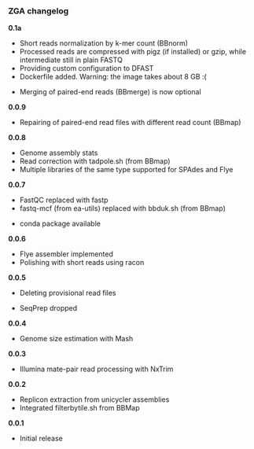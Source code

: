 ### ZGA changelog

**0.1a**

+ Short reads normalization by k-mer count (BBnorm)
+ Processed reads are compressed with pigz (if installed) or gzip, while intermediate still in plain FASTQ
+ Providing custom configuration to DFAST
+ Dockerfile added. Warning: the image takes about 8 GB :(
* Merging of paired-end reads (BBmerge) is now optional

**0.0.9**

+ Repairing of paired-end read files with different read count (BBmap)

**0.0.8**

+ Genome assembly stats
+ Read correction with tadpole.sh (from BBmap)
+ Multiple libraries of the same type supported for SPAdes and Flye

**0.0.7**

* FastQC replaced with fastp
* fastq-mcf (from ea-utils) replaced with bbduk.sh (from BBmap)
+ conda package available

**0.0.6**

+ Flye assembler implemented
+ Polishing with short reads using racon

**0.0.5**

+ Deleting provisional read files
- SeqPrep dropped

**0.0.4**

+ Genome size estimation with Mash

**0.0.3**

+ Illumina mate-pair read processing with NxTrim

**0.0.2**

+ Replicon extraction from unicycler assemblies
+ Integrated filterbytile.sh from BBMap

**0.0.1**

* Initial release
